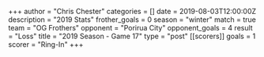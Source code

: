 +++
author = "Chris Chester"
categories = []
date = 2019-08-03T12:00:00Z
description = "2019 Stats"
frother_goals = 0
season = "winter"
match = true
team = "OG Frothers"
opponent = "Porirua City"
opponent_goals = 4
result = "Loss"
title = "2019 Season - Game 17"
type = "post"
[[scorers]]
goals = 1
scorer = "Ring-In"
+++